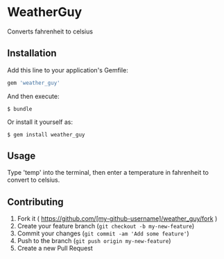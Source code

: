 # WeatherGuy

Converts fahrenheit to celsius
## Installation

Add this line to your application's Gemfile:

```ruby
gem 'weather_guy'
```

And then execute:

    $ bundle

Or install it yourself as:

    $ gem install weather_guy

## Usage

Type 'temp' into the terminal, then enter a temperature in fahrenheit to convert to celsius.

## Contributing

1. Fork it ( https://github.com/[my-github-username]/weather_guy/fork )
2. Create your feature branch (`git checkout -b my-new-feature`)
3. Commit your changes (`git commit -am 'Add some feature'`)
4. Push to the branch (`git push origin my-new-feature`)
5. Create a new Pull Request
